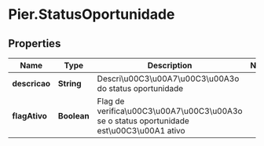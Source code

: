 # Pier.StatusOportunidade

## Properties
Name | Type | Description | Notes
------------ | ------------- | ------------- | -------------
**descricao** | **String** | Descri\u00C3\u00A7\u00C3\u00A3o do status oportunidade | 
**flagAtivo** | **Boolean** | Flag de verifica\u00C3\u00A7\u00C3\u00A3o se o status oportunidade est\u00C3\u00A1 ativo | 



